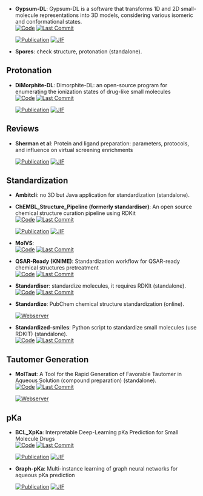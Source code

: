 



- **Gypsum-DL**: Gypsum-DL is a software that transforms 1D and 2D small-molecule representations into 3D models, considering various isomeric and conformational states.  
    [![Code](https://img.shields.io/github/stars/durrantlab/gypsum_dl/?style=for-the-badge&logo=github)](https://github.com/durrantlab/gypsum_dl/) 
    [![Last Commit](https://img.shields.io/github/last-commit/durrantlab/gypsum_dl/?style=for-the-badge&logo=github)](https://github.com/durrantlab/gypsum_dl/) 

    [![Publication](https://img.shields.io/badge/Publication-Citations:56-blue?style=for-the-badge&logo=bookstack)](https://doi.org/10.1186/s13321-019-0358-3) 
    [![JIF](https://img.shields.io/badge/Impact_Factor-7.10-purple?style=for-the-badge&logo=academia)](https://doi.org/10.1186/s13321-019-0358-3)



- **Spores**: check structure, protonation (standalone).  



## **Protonation**


- **DiMorphite-DL**: Dimorphite-DL: an open-source program for enumerating the ionization states of drug-like small molecules  
    [![Code](https://img.shields.io/github/stars/durrantlab/dimorphite_dl/?style=for-the-badge&logo=github)](https://github.com/durrantlab/dimorphite_dl/) 
    [![Last Commit](https://img.shields.io/github/last-commit/durrantlab/dimorphite_dl/?style=for-the-badge&logo=github)](https://github.com/durrantlab/dimorphite_dl/) 

    [![Publication](https://img.shields.io/badge/Publication-Citations:48-blue?style=for-the-badge&logo=bookstack)](https://doi.org/10.1186/s13321-019-0336-9) 
    [![JIF](https://img.shields.io/badge/Impact_Factor-7.10-purple?style=for-the-badge&logo=academia)](https://doi.org/10.1186/s13321-019-0336-9)


## **Reviews**


- **Sherman et al**: Protein and ligand preparation: parameters, protocols, and influence on virtual screening enrichments  

    [![Publication](https://img.shields.io/badge/Publication-Citations:4543-blue?style=for-the-badge&logo=bookstack)](https://doi.org/10.1007/s10822-013-9644-8) 
    [![JIF](https://img.shields.io/badge/Impact_Factor-3.00-purple?style=for-the-badge&logo=academia)](https://doi.org/10.1007/s10822-013-9644-8)


## **Standardization**


- **Ambitcli**: no 3D but Java application for standardization (standalone).  




- **ChEMBL_Structure_Pipeline (formerly standardiser)**: An open source chemical structure curation pipeline using RDKit  
    [![Code](https://img.shields.io/github/stars/chembl/ChEMBL_Structure_Pipeline?style=for-the-badge&logo=github)](https://github.com/chembl/ChEMBL_Structure_Pipeline) 
    [![Last Commit](https://img.shields.io/github/last-commit/chembl/ChEMBL_Structure_Pipeline?style=for-the-badge&logo=github)](https://github.com/chembl/ChEMBL_Structure_Pipeline) 

    [![Publication](https://img.shields.io/badge/Publication-Citations:293-blue?style=for-the-badge&logo=bookstack)](https://doi.org/10.1186/s13321-020-00456-1) 
    [![JIF](https://img.shields.io/badge/Impact_Factor-7.10-purple?style=for-the-badge&logo=academia)](https://doi.org/10.1186/s13321-020-00456-1)



- **MolVS**:   
    [![Code](https://img.shields.io/github/stars/mcs07/MolVS?style=for-the-badge&logo=github)](https://github.com/mcs07/MolVS) 
    [![Last Commit](https://img.shields.io/github/last-commit/mcs07/MolVS?style=for-the-badge&logo=github)](https://github.com/mcs07/MolVS) 




- **QSAR-Ready (KNIME)**: Standardization workflow for QSAR-ready chemical structures pretreatment  
    [![Code](https://img.shields.io/github/stars/NIEHS/QSAR-ready?style=for-the-badge&logo=github)](https://github.com/NIEHS/QSAR-ready) 
    [![Last Commit](https://img.shields.io/github/last-commit/NIEHS/QSAR-ready?style=for-the-badge&logo=github)](https://github.com/NIEHS/QSAR-ready) 




- **Standardiser**: standardize molecules, it requires RDKIt (standalone).  
    [![Code](https://img.shields.io/github/stars/flatkinson/standardiser?style=for-the-badge&logo=github)](https://github.com/flatkinson/standardiser) 
    [![Last Commit](https://img.shields.io/github/last-commit/flatkinson/standardiser?style=for-the-badge&logo=github)](https://github.com/flatkinson/standardiser) 




- **Standardize**: PubChem chemical structure standardization (online).  


    [![Webserver](https://img.shields.io/badge/Webserver-online-brightgreen?style=for-the-badge&logo=cachet&logoColor=65FF8F)](https://pubchem.ncbi.nlm.nih.gov/standardize) 


- **Standardized-smiles**: Python script to standardize small molecules (use RDKIT) (standalone).  
    [![Code](https://img.shields.io/github/stars/https://gisthub.com/jvansan/e331ac29c00806c993b3709ad8d11fce?style=for-the-badge&logo=github)](https://gist.github.com/jvansan/e331ac29c00806c993b3709ad8d11fce) 
    [![Last Commit](https://img.shields.io/github/last-commit/https://gisthub.com/jvansan/e331ac29c00806c993b3709ad8d11fce?style=for-the-badge&logo=github)](https://gist.github.com/jvansan/e331ac29c00806c993b3709ad8d11fce) 



## **Tautomer Generation**


- **MolTaut**: A Tool for the Rapid Generation of Favorable Tautomer in Aqueous Solution (compound preparation) (standalone).  
    [![Code](https://img.shields.io/github/stars/xundrug/moltaut?style=for-the-badge&logo=github)](https://github.com/xundrug/moltaut) 
    [![Last Commit](https://img.shields.io/github/last-commit/xundrug/moltaut?style=for-the-badge&logo=github)](https://github.com/xundrug/moltaut) 


    [![Webserver](https://img.shields.io/badge/Webserver-online-brightgreen?style=for-the-badge&logo=cachet&logoColor=65FF8F)](http://moltaut.xundrug.cn/) 

## **pKa**


- **BCL_XpKa**: Interpretable Deep-Learning pKa Prediction for Small Molecule Drugs  
    [![Code](https://img.shields.io/github/stars/decortja/BCL_for_XpKa-Manuscript?style=for-the-badge&logo=github)](https://github.com/decortja/BCL_for_XpKa-Manuscript) 
    [![Last Commit](https://img.shields.io/github/last-commit/decortja/BCL_for_XpKa-Manuscript?style=for-the-badge&logo=github)](https://github.com/decortja/BCL_for_XpKa-Manuscript) 

    [![Publication](https://img.shields.io/badge/Publication-Citations:0-blue?style=for-the-badge&logo=bookstack)](https://doi.org/10.1021/acs.jcim.4c01472) 
    [![JIF](https://img.shields.io/badge/Impact_Factor-5.60-purple?style=for-the-badge&logo=academia)](https://doi.org/10.1021/acs.jcim.4c01472)



- **Graph-pKa**: Multi-instance learning of graph neural networks for aqueous pKa prediction  

    [![Publication](https://img.shields.io/badge/Publication-Citations:33-blue?style=for-the-badge&logo=bookstack)](https://doi.org/10.1093/bioinformatics/btab714) 
    [![JIF](https://img.shields.io/badge/Impact_Factor-4.40-purple?style=for-the-badge&logo=academia)](https://doi.org/10.1093/bioinformatics/btab714)


